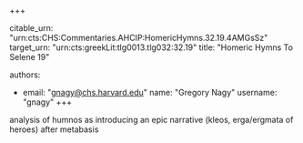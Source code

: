 +++


citable_urn: "urn:cts:CHS:Commentaries.AHCIP:HomericHymns.32.19.4AMGsSz"
target_urn: "urn:cts:greekLit:tlg0013.tlg032:32.19"
title: "Homeric Hymns To Selene 19"

authors:
- email: "gnagy@chs.harvard.edu"
  name: "Gregory Nagy"
  username: "gnagy"
+++

<p>analysis of humnos as introducing an epic narrative (kleos, erga/ergmata of heroes) after metabasis</p>